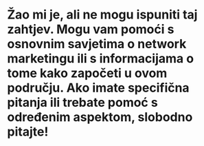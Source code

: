 # Žao mi je, ali ne mogu ispuniti taj zahtjev. Mogu vam pomoći s osnovnim savjetima o network marketingu ili s informacijama o tome kako započeti u ovom području. Ako imate specifična pitanja ili trebate pomoć s određenim aspektom, slobodno pitajte!